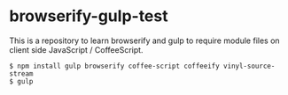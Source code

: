 # browserify-gulp-test

This is a repository to learn browserify and gulp to require module files on client side JavaScript / CoffeeScript.

```
$ npm install gulp browserify coffee-script coffeeify vinyl-source-stream
$ gulp
```
